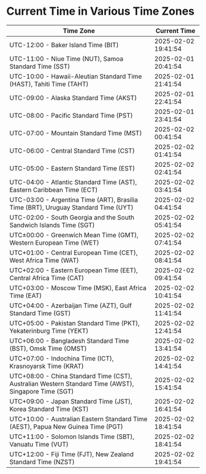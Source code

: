 # Current Time in Various Time Zones

| Time Zone | Current Time |
|-----------|--------------|
| UTC-12:00 - Baker Island Time (BIT) | 2025-02-02 19:41:54 |
| UTC-11:00 - Niue Time (NUT), Samoa Standard Time (SST) | 2025-02-01 20:41:54 |
| UTC-10:00 - Hawaii-Aleutian Standard Time (HAST), Tahiti Time (TAHT) | 2025-02-01 21:41:54 |
| UTC-09:00 - Alaska Standard Time (AKST) | 2025-02-01 22:41:54 |
| UTC-08:00 - Pacific Standard Time (PST) | 2025-02-01 23:41:54 |
| UTC-07:00 - Mountain Standard Time (MST) | 2025-02-02 00:41:54 |
| UTC-06:00 - Central Standard Time (CST) | 2025-02-02 01:41:54 |
| UTC-05:00 - Eastern Standard Time (EST) | 2025-02-02 02:41:54 |
| UTC-04:00 - Atlantic Standard Time (AST), Eastern Caribbean Time (ECT) | 2025-02-02 03:41:54 |
| UTC-03:00 - Argentina Time (ART), Brasília Time (BRT), Uruguay Standard Time (UYT) | 2025-02-02 04:41:54 |
| UTC-02:00 - South Georgia and the South Sandwich Islands Time (SGT) | 2025-02-02 05:41:54 |
| UTC±00:00 - Greenwich Mean Time (GMT), Western European Time (WET) | 2025-02-02 07:41:54 |
| UTC+01:00 - Central European Time (CET), West Africa Time (WAT) | 2025-02-02 08:41:54 |
| UTC+02:00 - Eastern European Time (EET), Central Africa Time (CAT) | 2025-02-02 09:41:54 |
| UTC+03:00 - Moscow Time (MSK), East Africa Time (EAT) | 2025-02-02 10:41:54 |
| UTC+04:00 - Azerbaijan Time (AZT), Gulf Standard Time (GST) | 2025-02-02 11:41:54 |
| UTC+05:00 - Pakistan Standard Time (PKT), Yekaterinburg Time (YEKT) | 2025-02-02 12:41:54 |
| UTC+06:00 - Bangladesh Standard Time (BST), Omsk Time (OMST) | 2025-02-02 13:41:54 |
| UTC+07:00 - Indochina Time (ICT), Krasnoyarsk Time (KRAT) | 2025-02-02 14:41:54 |
| UTC+08:00 - China Standard Time (CST), Australian Western Standard Time (AWST), Singapore Time (SGT) | 2025-02-02 15:41:54 |
| UTC+09:00 - Japan Standard Time (JST), Korea Standard Time (KST) | 2025-02-02 16:41:54 |
| UTC+10:00 - Australian Eastern Standard Time (AEST), Papua New Guinea Time (PGT) | 2025-02-02 18:41:54 |
| UTC+11:00 - Solomon Islands Time (SBT), Vanuatu Time (VUT) | 2025-02-02 18:41:54 |
| UTC+12:00 - Fiji Time (FJT), New Zealand Standard Time (NZST) | 2025-02-02 19:41:54 |
